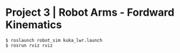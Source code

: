 # Project 3 | Robot Arms - Fordward Kinematics

```
$ roslaunch robot_sim kuka_lwr.launch
$ rosrun rviz rviz
```